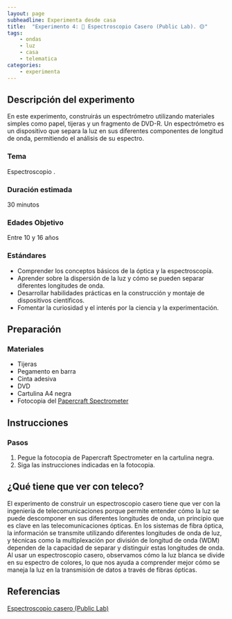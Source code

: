 ```yaml
---
layout: page
subheadline: Experimenta desde casa
title:  "Experimento 4: 🌈 Espectroscopio Casero (Public Lab). 🟡"
tags:
    - ondas
    - luz
    - casa
    - telematica
categories:
    - experimenta
---
```


## Descripción del experimento

En este experimento, construirás un espectrómetro utilizando materiales simples como papel, tijeras y un fragmento de DVD-R. Un espectrómetro es un dispositivo que separa la luz en sus diferentes componentes de longitud de onda, permitiendo el análisis de su espectro.

### Tema
Espectroscopio .

### Duración estimada

30 minutos 

### Edades Objetivo

Entre 10 y 16 años

### Estándares

- Comprender los conceptos básicos de la óptica y la espectroscopía.
- Aprender sobre la dispersión de la luz y cómo se pueden separar diferentes longitudes de onda.
- Desarrollar habilidades prácticas en la construcción y montaje de dispositivos científicos.
- Fomentar la curiosidad y el interés por la ciencia y la experimentación.

## Preparación

### Materiales

- Tijeras
- Pegamento en barra
- Cinta adesiva
- DVD
- Cartulina A4 negra
- Fotocopia del [Papercraft Spectrometer](https://github.com/publiclab/papercraft-spectrometer/blob/main/foldable-2.0.10.pdf)

## Instrucciones

### Pasos

1. Pegue la fotocopia de Papercraft Spectrometer en la cartulina negra.
2. Siga las instrucciones indicadas en la fotocopia.

## ¿Qué tiene que ver con teleco?
El experimento de construir un espectroscopio casero tiene que ver con la ingeniería de telecomunicaciones porque permite entender cómo la luz se puede descomponer en sus diferentes longitudes de onda, un principio que es clave en las telecomunicaciones ópticas. En los sistemas de fibra óptica, la información se transmite utilizando diferentes longitudes de onda de luz, y técnicas como la multiplexación por división de longitud de onda (WDM) dependen de la capacidad de separar y distinguir estas longitudes de onda. Al usar un espectroscopio casero, observamos cómo la luz blanca se divide en su espectro de colores, lo que nos ayuda a comprender mejor cómo se maneja la luz en la transmisión de datos a través de fibras ópticas.

## Referencias
[Espectroscopio casero (Public Lab)](https://www.youtube.com/watch?v=ORJkTW8sd0E)